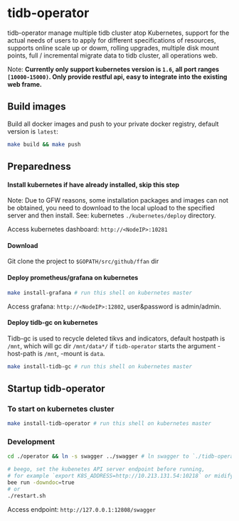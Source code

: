 # tidb-operator

tidb-operator manage multiple tidb cluster atop Kubernetes, support for the actual needs of users to apply for different specifications of resources, supports online scale up or dowm, rolling upgrades, multiple disk mount points, full / incremental migrate data to tidb cluster, all operations web.

Note: **Currently only support kubernetes version is `1.6`, all port ranges `[10000-15000)`. Only provide restful api, easy to integrate into the existing web frame.**

## Build images

Build all docker images and push to your private docker registry, default version is `latest`:

  ```bash
  make build && make push
  ```

## Preparedness

#### Install kubernetes if have already installed, skip this step

Note: Due to GFW reasons, some installation packages and images can not be obtained, you need to download to the local upload to the specified server and then install. See: kubernetes `./kubernetes/deploy` directory.

Access kubernetes dashboard: `http://<NodeIP>:10281`

#### Download

Git clone the project to `$GOPATH/src/github/ffan` dir

#### Deploy prometheus/grafana on kubernetes

```bash
make install-grafana # run this shell on kubernetes master
```

Access grafana: `http://<NodeIP>:12802`, user&password is admin/admin.

#### Deploy tidb-gc on kubernetes

Tidb-gc is used to recycle deleted tikvs and indicators, default hostpath is `/mnt`, which will gc dir `/mnt/data*/` if `tidb-operator` starts the argument -host-path is `/mnt`, -mount is `data`.

```bash
make install-tidb-gc # run this shell on kubernetes master
```

## Startup tidb-operator

### To start on kubernetes cluster

```bash
make install-tidb-operator # run this shell on kubernetes master
```

### Development

```bash
cd ./operator && ln -s swagger ../swagger # ln swagger to `./tidb-operator`
```

```bash
# beego, set the kubenetes API server endpoint before running,
# for example `export K8S_ADDRESS=http://10.213.131.54:10218` or midify restart.sh
bee run -downdoc=true
# or
./restart.sh
```

Access endpoint: `http://127.0.0.1:12808/swagger`